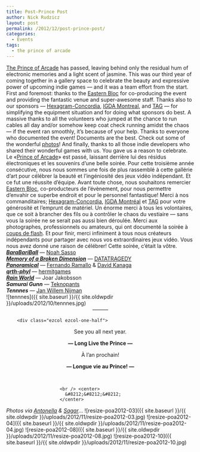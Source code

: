 ```yaml
---
title: Post-Prince Post
author: Nick Rudzicz
layout: post
permalink: /2012/12/post-prince-post/
categories:
  - Events
tags:
  - the prince of arcade
---
```

<div class="ezcol ezcol-one-half">
<a href="{{ site.baseurl }}/2012/11/prince-of-arcade-2/">The Prince of Arcade</a> has passed, leaving behind only the residual hum of electronic memories and a light scent of jasmine. This was our third year of coming together in a gallery space to celebrate the beauty and expressive power of upcoming indie games &#8212; and it was a team effort from the start.
First and foremost: thanks to the <a href="http://easternbloc.ca">Eastern Bloc</a> for co-producing the event and providing the fantastic venue and super-awesome staff.
Thanks also to our sponsors &#8212; <a href="http://hexagram.concordia.ca/">Hexagram-Concordia</a>, <a href="http://www.igda.org/montreal">IGDA Montreal</a>, and <a href="http://tag.hexagram.ca/">TAG</a> &#8212; for simplifying the equipment situation and for doing what sponsors do best.
A massive thanks to all the volunteers who jumped at the chance to run cables all day and/or somehow keep coat check running amidst the chaos &#8212; if the event ran smoothly, it&#8217;s because of your help.
Thanks to everyone who documented the event! Documents are the best. Check out some of the wonderful <a href="https://secure.flickr.com/photos/mrgs-slmr/sets/72157632158909255/with/8240942895/">photos</a>!
And finally, thanks to all those indie developers who shared their wonderful games with us. You gave us a reason to celebrate.</div><div class="ezcol ezcol-one-half ezcol-last">
Le «<a href="{{ site.baseurl }}/2012/11/prince-of-arcade-2/">Prince of Arcade</a>» est passé, laissant derrière lui des résidus électroniques et les souvenirs d&#8217;une belle soirée. Pour cette troisième année consécutive, nous nous sommes une fois de plus rassemblé à cette gallérie d&#8217;art pour célébrer la beauté et l&#8217;ingéniosité des jeux vidéo indépendant. Et ce fut une réussite d&#8217;équipe.
Avant toute chose, nous souhaitons remercier <a href="http://easternbloc.ca">Eastern Bloc</a>, co-producteurs de l&#8217;évènement, pour nous permettre d&#8217;envahir ce superbe endroit et pour le personnel fantastique!
Merci à nos commanditaires; <a href="http://hexagram.concordia.ca/">Hexagram-Concordia</a>, <a href="http://www.igda.org/montreal">IGDA Montréal</a> et <a href="http://tag.hexagram.ca/">TAG</a> pour votre générosité et l&#8217;emprunt de matériel.
Un énorme merci à tous les volontaires, que ce soit à brancher des fils ou à contrôler le chaos du vestiaire &#8212; sans vous la soirée ne se serait pas aussi bien déroulée.
Merci aux photographes, professionnels ou amateurs, qui ont documenté la soirée à <a href="https://secure.flickr.com/photos/mrgs-slmr/sets/72157632158909255/with/8240942895/">coups de flash</a>.
Et pour finir, merci infiniment à tous nous créateurs indépendants pour partager avec nous vos extraordinaires jeux vidéo. Vous nous avez donné une raison de célébrer! Cette soirée, c&#8217;était la vôtre.<br /> </div><div class="ezcol-divider">
        </div>
<em><strong><a href="http://barabariball.com/">BaraBariBall</a></strong></em> — <a href="http://strangeflavor.net/">Noah Sasso</a><br />
<em><strong><a href="http://dev.datatragedy.com/projects/moabd/">Memory of a Broken Dimension</a></strong></em> — <a href="http://www.datatragedy.com/">DATATRAGEDY</a><br />
<em><strong><a href="http://www.byfernando.com/blog/?p=547">Panoramical</a></strong></em> — <a href="http://www.byfernando.com/">Fernando Ramallo</a> & <a href="http://davidkanaga.com/">David Kanaga</a><br />
<em><strong><a href="http://hermitgames.com/qrthphyl.php">qrth-phyl</a></strong></em> — <a href="http://hermitgames.com/">hermitgames</a><br />
<em><strong><a href="http://forums.tigsource.com/index.php?topic=25183.0">Rain World</a></strong></em> — Joar Jakobsson<br />
<em><strong>Samurai Gunn</strong></em> — <a href="http://teknopants.com/">Teknopants</a><br />
<em><strong>Tennnes</strong></em> — <a href="http://slordig.thepoppenkast.com/">Jan Willem Nijman</a><br /> ![tennnes]({{ site.baseurl }}/{{ site.oldwpdir }}/uploads/2012/10/tennnes.jpg)
<center>
          &#8212;&#8212;&#8212;
        </center>
        
        <div class="ezcol ezcol-one-half">
<center>
              See you all next year.</p> <p>
                <strong>&#8212; Long Live the Prince &#8212;</strong></center></div><div class="ezcol ezcol-one-half ezcol-last">
<center>
                      À l&#8217;an prochain!</p> <p>
                        <strong>&#8212; Longue vie au Prince! &#8212;</center></strong><br /> </div><div class="ezcol-divider">
                        </div>
                        
                        <br /> <center>
                          &#8212;&#8212;&#8212;
                        </center>
<em>Photos via <a href="https://secure.flickr.com/people/electric_ant/">Antonella</a> & <a href="https://twitter.com/sagzorz/">Sagar</a></em>&#8230;
![resize-poa2012-03]({{ site.baseurl }}/{{ site.oldwpdir }}/uploads/2012/11/resize-poa2012-03.jpg)
![resize-poa2012-04]({{ site.baseurl }}/{{ site.oldwpdir }}/uploads/2012/11/resize-poa2012-04.jpg)
![resize-poa2012-08]({{ site.baseurl }}/{{ site.oldwpdir }}/uploads/2012/11/resize-poa2012-08.jpg)
![resize-poa2012-10]({{ site.baseurl }}/{{ site.oldwpdir }}/uploads/2012/11/resize-poa2012-10.jpg)

